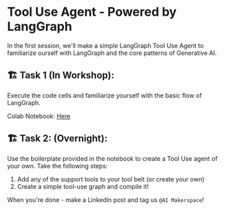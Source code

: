 # Tool Use Agent - Powered by LangGraph

In the first session, we'll make a simple LangGraph Tool Use Agent to familiarize ourself with LangGraph and the core patterns of Generative AI.

## 🏗️ Task 1 (In Workshop):

Execute the code cells and familiarize yourself with the basic flow of LangGraph.

Colab Notebook: [Here](https://colab.research.google.com/drive/1GOT6oA66opXCY2qWiopA3eTC2SCDRxqC?usp=sharing)

## 🏗️ Task 2: (Overnight):

Use the boilerplate provided in the notebook to create a Tool Use agent of your own. Take the following steps:

1) Add any of the support tools to your tool belt (or create your own)
2) Create a simple tool-use graph and compile it!

When you're done - make a LinkedIn post and tag us `@AI Makerspace`!
